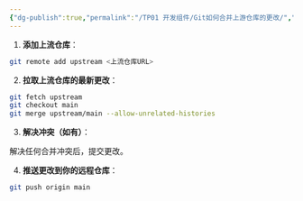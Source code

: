 ```yaml
---
{"dg-publish":true,"permalink":"/TP01 开发组件/Git如何合并上游仓库的更改/","dgPassFrontmatter":true,"created":"2024-11-25T18:06:03.240+08:00","updated":"2024-11-25T18:08:57.078+08:00"}
---
```


1. **添加上流仓库**：

```zsh
git remote add upstream <上流仓库URL>
```

2. **拉取上流仓库的最新更改**：

```zsh
git fetch upstream
git checkout main
git merge upstream/main --allow-unrelated-histories
```

3. **解决冲突（如有）**： 

  解决任何合并冲突后，提交更改。

4. **推送更改到你的远程仓库**：

```zsh
git push origin main
```